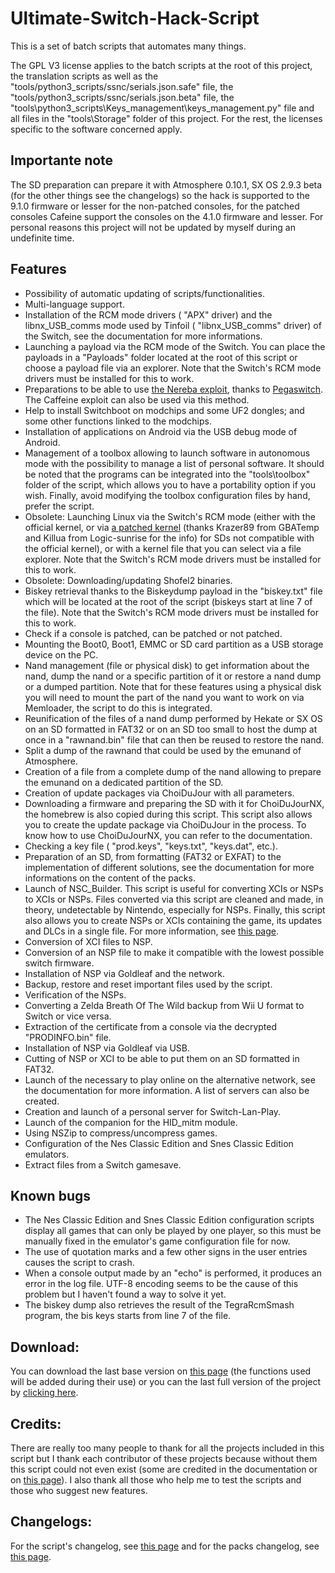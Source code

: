 # Ultimate-Switch-Hack-Script

This is a set of batch scripts that automates many things.

The GPL V3 license applies to the batch scripts at the root of this project, the translation scripts as well as the "tools/python3_scripts/ssnc/serials.json.safe" file, the "tools/python3_scripts/ssnc/serials.json.beta" file, the "tools\python3_scripts\Keys_management\keys_management.py" file and all files in the "tools\Storage" folder of this project. For the rest, the licenses specific to the software concerned apply.

## Importante note

The SD preparation can prepare it with  Atmosphere 0.10.1, SX OS 2.9.3 beta (for the other things see the changelogs) so the  hack is supported to the 9.1.0 firmware or lesser for the non-patched consoles, for the patched consoles Cafeine support the consoles on the 4.1.0 firmware and lesser. For personal reasons this project will not be updated by myself during an undefinite time.

## Features

<ul>
<li>Possibility of automatic updating of scripts/functionalities.</li>
<li>Multi-language support.</li>
<li>Installation of the RCM mode drivers ( "APX" driver) and the libnx_USB_comms mode used by Tinfoil ( "libnx_USB_comms" driver) of the Switch, see the documentation  for more informations.</li>
<li>Launching a payload via the RCM mode of the Switch. You can place the payloads in a "Payloads" folder located at the root of this script or choose a payload file via an explorer. Note that the Switch's RCM mode drivers must be installed for this to work.</li>
<li>Preparations to be able to use <a target="_blank" href="https://github.com/pixel-stuck/nereba">the Nereba exploit</a>, thanks to <a target="_blank" href="https://github.com/reswitched/pegaswitch">Pegaswitch</a>. The Caffeine exploit can also be used via this method.</li>
<li>Help to install Switchboot on modchips and some UF2 dongles; and some other functions linked to the modchips.</li>
<li>Installation of applications on Android via the USB debug mode of Android.</li>
<li>Management of a toolbox allowing to launch software in autonomous mode with the possibility to manage a list of personal software. It should be noted that the programs can be integrated into the "tools\toolbox" folder of the script, which allows you to have a portability option if you wish. Finally, avoid modifying the toolbox configuration files by hand, prefer the script.</li>
<li>Obsolete: Launching Linux via the Switch's RCM mode (either with the official kernel, or via <a target="_blank" href="https://gbatemp.net/attachments/image-gz-zip.121538/">a patched kernel</a> (thanks Krazer89 from GBATemp and Killua from Logic-sunrise for the info) for SDs not compatible with the official kernel), or with a  kernel file that you can select via a file explorer. Note that the Switch's RCM mode drivers must be installed for this to work.</li>
<li>Obsolete: Downloading/updating Shofel2 binaries.</li>
<li>Biskey retrieval thanks to the Biskeydump payload in the "biskey.txt" file which will be located at the root of the script (biskeys start at line 7 of the file). Note that the Switch's RCM mode drivers must be installed for this to work.</li>
<li>Check if a console is patched, can be patched or not patched.</li>
<li>Mounting the Boot0, Boot1, EMMC or SD card partition as a USB storage device on the PC.</li>
<li>Nand management (file or physical disk) to get information about the nand, dump the nand or a specific partition of it or restore a nand dump or a dumped partition. Note that for these features using a physical disk you will need to mount the part of the nand you want to work on via Memloader, the script to do this is integrated.</li>
<li>Reunification of the files of a nand dump performed by Hekate or SX OS on an SD formatted in FAT32 or on an SD too small to host the dump at once in a "rawnand.bin" file that can then be reused to restore the nand.</li>
<li>Split a dump of the rawnand that could be used by the emunand of Atmosphere.</li>
<li>Creation of a file from a complete dump of the nand allowing to prepare the emunand on a dedicated partition of the SD.</li>
<li>Creation of update packages via ChoiDuJour with all parameters.</li>
<li>Downloading a firmware and preparing the SD with it for ChoiDuJourNX, the homebrew is also copied during this script. This script also allows you to create the update package via ChoiDuJour in the process. To know how to use ChoiDuJourNX, you can refer to the documentation.</li>
<li>Checking a key file ( "prod.keys", "keys.txt", "keys.dat", etc.).</li>
<li>Preparation of an SD, from formatting (FAT32 or EXFAT) to the implementation of different solutions, see the documentation for more informations on the content of the packs.</li>
<li>Launch of NSC_Builder. This script is useful for converting XCIs or NSPs to XCIs or NSPs. Files converted via this script are cleaned and made, in theory, undetectable by Nintendo, especially for NSPs. Finally, this script also allows you to create NSPs or XCIs containing the game, its updates and DLCs in a single file. For more information, see <a target="_new" href="https://github.com/julesontheroad/NSC_BUILDER">this page</a>.</li>
<li>Conversion of XCI files to NSP.</li>
<li>Conversion of an NSP file to make it compatible with the lowest possible switch firmware.</li>
<li>Installation of NSP via Goldleaf and the network.</li>
<li>Backup, restore and reset important files used by the script.</li>
<li>Verification of the NSPs.</li>
<li>Converting a Zelda Breath Of The Wild backup from Wii U format to Switch or vice versa.</li>
<li>Extraction of the certificate from a console via the decrypted "PRODINFO.bin" file.</li>
<li>Installation of NSP via Goldleaf via USB.</li>
<li>Cutting of NSP or XCI to be able to put them on an SD formatted in FAT32.</li>
<li>Launch of the necessary to play online on the alternative network, see the documentation for more information. A list of servers can also be created.</li>
<li>Creation and launch of a personal server for Switch-Lan-Play.</li>
<li>Launch of the companion for the HID_mitm module.</li>
<li>Using NSZip to compress/uncompress games.</li>
<li>Configuration of the Nes Classic Edition and Snes Classic Edition emulators.</li>
<li>Extract files from a Switch gamesave.</li>
</ul>

## Known bugs

<ul>
<li>The Nes Classic Edition and Snes Classic Edition configuration scripts display all games that can only be played by one player, so this must be manually fixed in the emulator's game configuration file for now.</li>
<li>The use of quotation marks and a few other signs in the user entries causes the script to crash.</li>
<li>When a console output made by an "echo" is performed, it produces an error in the log file. UTF-8 encoding seems to be the cause of this problem but I haven't found a way to solve it yet.</li>
<li>The biskey dump also retrieves the result of the TegraRcmSmash program, the bis keys starts from line 7 of the file.</li>
</ul>

## Download:

You can download the last base version on <a target="_blank" href="https://github.com/shadow2560/Ultimate-Switch-Hack-Script/releases">this page</a> (the functions used will be added during their use) or you can the last full version of the project by <a href="https://github.com/shadow2560/Ultimate-Switch-Hack-Script/archive/master.zip">clicking here</a>.

## Credits:

There are really too many people to thank for all the projects included in this script but I thank each contributor of these projects because without them this script could not even exist (some are credited in the documentation or on <a href="https://github.com/shadow2560/Ultimate-Switch-Hack-Script/blob/master/credits.md">this page</a>). I also thank all those who help me to test the scripts and those who suggest new features.

## Changelogs:

For the script's changelog, see <a href="https://github.com/shadow2560/Ultimate-Switch-Hack-Script/blob/master/changelog_en.md">this page</a> and for the packs changelog, see <a href="https://github.com/shadow2560/Ultimate-Switch-Hack-Script/blob/master/packs_changelog_en.md">this page</a>.